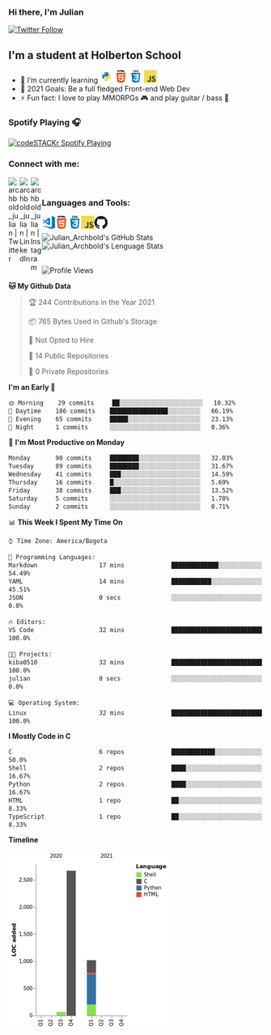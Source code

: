 ### Hi there, I'm Julian

[![Twitter Follow](https://img.shields.io/twitter/follow/archbold_julian?color=1DA1F2&logo=twitter&logoColor=1DA1F2&style=for-the-badge)](https://twitter.com/intent/follow?original_referer=https%3A%2F%2Fgithub.com%2Farchbold_julian&screen_name=archbold_julian)

## I'm a student at Holberton School

- 🌱 I’m currently learning <img alt="Python" width="25px" src="https://raw.githubusercontent.com/github/explore/80688e429a7d4ef2fca1e82350fe8e3517d3494d/topics/python/python.png" /> <img alt="HTML5" width="25px" src="https://raw.githubusercontent.com/github/explore/80688e429a7d4ef2fca1e82350fe8e3517d3494d/topics/html/html.png" /> <img alt="CSS3" width="25px" src="https://raw.githubusercontent.com/github/explore/80688e429a7d4ef2fca1e82350fe8e3517d3494d/topics/css/css.png" /> <img alt="JavaScript" width="25px" src="https://raw.githubusercontent.com/github/explore/80688e429a7d4ef2fca1e82350fe8e3517d3494d/topics/javascript/javascript.png" />
- 🥅 2021 Goals: Be a full fledged Front-end Web Dev
- ⚡ Fun fact: I love to play MMORPGs :video_game: and play guitar / bass :guitar:

### Spotify Playing 🎧

[<img src="https://now-playing-codestackr.vercel.app/api/spotify-playing" alt="codeSTACKr Spotify Playing" width="350" />](https://open.spotify.com/user/swyqyimdc12jajde4vpwd2x1b)

### Connect with me:

[<img align="left" alt="archbold_julian | Twitter" width="22px" src="https://cdn.jsdelivr.net/npm/simple-icons@v3/icons/twitter.svg" />][twitter]
[<img align="left" alt="archbold_julian | LinkedIn" width="22px" src="https://cdn.jsdelivr.net/npm/simple-icons@v3/icons/linkedin.svg" />][linkedin]
[<img align="left" alt="archbold_julian | Instagram" width="22px" src="https://cdn.jsdelivr.net/npm/simple-icons@v3/icons/instagram.svg" />][instagram]

<br />

### Languages and Tools:
<img align="left" alt="Visual Studio Code" width="26px" src="https://raw.githubusercontent.com/github/explore/80688e429a7d4ef2fca1e82350fe8e3517d3494d/topics/visual-studio-code/visual-studio-code.png" />
<img align="left" alt="HTML5" width="26px" src="https://raw.githubusercontent.com/github/explore/80688e429a7d4ef2fca1e82350fe8e3517d3494d/topics/html/html.png" />
<img align="left" alt="CSS3" width="26px" src="https://raw.githubusercontent.com/github/explore/80688e429a7d4ef2fca1e82350fe8e3517d3494d/topics/css/css.png" />
<img align="left" alt="JavaScript" width="26px" src="https://raw.githubusercontent.com/github/explore/80688e429a7d4ef2fca1e82350fe8e3517d3494d/topics/javascript/javascript.png" />
<img align="left" alt="GitHub" width="26px" src="https://raw.githubusercontent.com/github/explore/78df643247d429f6cc873026c0622819ad797942/topics/github/github.png" />

<br />
<br />

  <img align="left" alt="Julian_Archbold's GitHub Stats" src="https://github-readme-stats.kiba0510.vercel.app/api?username=kiba0510&theme=react&show_icons=true&hide_border=true" />
  <img alt="Julian_Archbold's Lenguage Stats" src="https://github-readme-stats.vercel.app/api/top-langs/?username=kiba0510&theme=react&show_icons=true&hide_border=true" />

<br />
<br />

<!--START_SECTION:waka-->
![Profile Views](http://img.shields.io/badge/Profile%20Views-88-blue)

**🐱 My Github Data** 

> 🏆 244 Contributions in the Year 2021
 > 
> 📦 765 Bytes Used in Github's Storage 
 > 
> 🚫 Not Opted to Hire
 > 
> 📜 14 Public Repositories 
 > 
> 🔑 0 Private Repositories  
 > 
**I'm an Early 🐤** 

```text
🌞 Morning    29 commits     ██░░░░░░░░░░░░░░░░░░░░░░░   10.32% 
🌆 Daytime    186 commits    ████████████████░░░░░░░░░   66.19% 
🌃 Evening    65 commits     █████░░░░░░░░░░░░░░░░░░░░   23.13% 
🌙 Night      1 commits      ░░░░░░░░░░░░░░░░░░░░░░░░░   0.36%

```
📅 **I'm Most Productive on Monday** 

```text
Monday       90 commits     ████████░░░░░░░░░░░░░░░░░   32.03% 
Tuesday      89 commits     ████████░░░░░░░░░░░░░░░░░   31.67% 
Wednesday    41 commits     ███░░░░░░░░░░░░░░░░░░░░░░   14.59% 
Thursday     16 commits     █░░░░░░░░░░░░░░░░░░░░░░░░   5.69% 
Friday       38 commits     ███░░░░░░░░░░░░░░░░░░░░░░   13.52% 
Saturday     5 commits      ░░░░░░░░░░░░░░░░░░░░░░░░░   1.78% 
Sunday       2 commits      ░░░░░░░░░░░░░░░░░░░░░░░░░   0.71%

```


📊 **This Week I Spent My Time On** 

```text
⌚︎ Time Zone: America/Bogota

💬 Programming Languages: 
Markdown                 17 mins             █████████████░░░░░░░░░░░░   54.49% 
YAML                     14 mins             ███████████░░░░░░░░░░░░░░   45.51% 
JSON                     0 secs              ░░░░░░░░░░░░░░░░░░░░░░░░░   0.0%

🔥 Editors: 
VS Code                  32 mins             █████████████████████████   100.0%

🐱‍💻 Projects: 
kiba0510                 32 mins             █████████████████████████   100.0% 
julian                   0 secs              ░░░░░░░░░░░░░░░░░░░░░░░░░   0.0%

💻 Operating System: 
Linux                    32 mins             █████████████████████████   100.0%

```

**I Mostly Code in C** 

```text
C                        6 repos             ████████████░░░░░░░░░░░░░   50.0% 
Shell                    2 repos             ████░░░░░░░░░░░░░░░░░░░░░   16.67% 
Python                   2 repos             ████░░░░░░░░░░░░░░░░░░░░░   16.67% 
HTML                     1 repo              ██░░░░░░░░░░░░░░░░░░░░░░░   8.33% 
TypeScript               1 repo              ██░░░░░░░░░░░░░░░░░░░░░░░   8.33%

```


**Timeline**

![Chart not found](https://raw.githubusercontent.com/kiba0510/kiba0510/main/charts/bar_graph.png) 


<!--END_SECTION:waka-->

[twitter]: https://twitter.com/archbold_julian
[instagram]: https://instagram.com/julian0510
[linkedin]: https://www.linkedin.com/in/julian-archbold-52a6718a/
